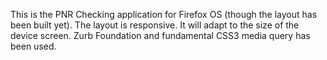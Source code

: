 This is the PNR Checking application for Firefox OS (though the layout has been built yet). The layout is responsive. It will adapt to the size of the device screen. Zurb Foundation and fundamental CSS3 media query has been used.
